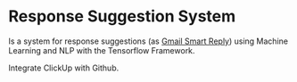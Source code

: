 # Response Suggestion System

Is a system for response suggestions (as [Gmail Smart Reply](https://www.blog.google/products/gmail/save-time-with-smart-reply-in-gmail/)) using Machine Learning and NLP with the Tensorflow Framework.

Integrate ClickUp with Github.
